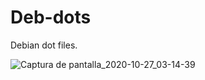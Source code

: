# Deb-dots
Debian dot files.

![Captura de pantalla_2020-10-27_03-14-39](https://user-images.githubusercontent.com/64110504/97281043-a6100100-1802-11eb-8d56-b3b5e4721a61.png)
